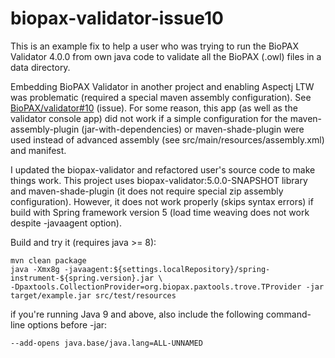 # biopax-validator-issue10

This is an example fix to help a user who was trying 
to run the BioPAX Validator 4.0.0 from own java code
to validate all the BioPAX (.owl) files in a data directory.

Embedding BioPAX Validator in another project and enabling Aspectj LTW was problematic
(required a special maven assembly configuration). 
See [BioPAX/validator#10](https://github.com/BioPAX/validator/issues/10) (issue).
For some reason, this app (as well as the validator console app) did not work if a simple 
configuration for the maven-assembly-plugin (jar-with-dependencies) or maven-shade-plugin 
were used instead of advanced assembly (see src/main/resources/assembly.xml) and manifest.

I updated the biopax-validator and refactored user's source code to make things work.
This project uses biopax-validator:5.0.0-SNAPSHOT library and maven-shade-plugin
(it does not require special zip assembly configuration).
However, it does not work properly (skips syntax errors) if build with Spring framework version 5
(load time weaving does not work despite -javaagent option). 

Build and try it (requires java >= 8): 

```
mvn clean package
java -Xmx8g -javaagent:${settings.localRepository}/spring-instrument-${spring.version}.jar \
-Dpaxtools.CollectionProvider=org.biopax.paxtools.trove.TProvider -jar target/example.jar src/test/resources
```

if you're running Java 9 and above, also include the following command-line options before -jar:
```
--add-opens java.base/java.lang=ALL-UNNAMED
```
